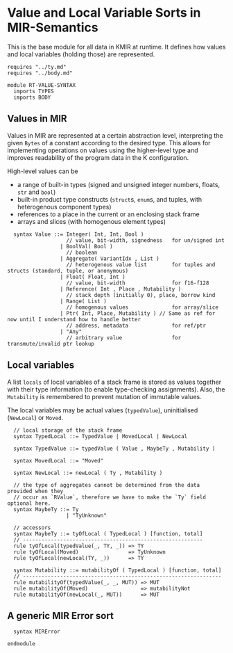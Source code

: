 # Value and Local Variable Sorts in MIR-Semantics

This is the base module for all data in KMIR at runtime. It defines how values and local variables (holding those) are represented.

```k
requires "../ty.md"
requires "../body.md"

module RT-VALUE-SYNTAX
  imports TYPES
  imports BODY
```

## Values in MIR

Values in MIR are represented at a certain abstraction level, interpreting the given `Bytes` of a constant according to the desired type. This allows for implementing operations on values using the higher-level type and improves readability of the program data in the K configuration.

High-level values can be
- a range of built-in types (signed and unsigned integer numbers, floats, `str` and `bool`)
- built-in product type constructs (`struct`s, `enum`s, and tuples, with heterogenous component types)
- references to a place in the current or an enclosing stack frame
- arrays and slices (with homogenous element types)

```k
  syntax Value ::= Integer( Int, Int, Bool )
                   // value, bit-width, signedness   for un/signed int
                 | BoolVal( Bool )
                   // boolean
                 | Aggregate( VariantIdx , List )
                   // heterogenous value list        for tuples and structs (standard, tuple, or anonymous)
                 | Float( Float, Int )
                   // value, bit-width               for f16-f128
                 | Reference( Int , Place , Mutability )
                   // stack depth (initially 0), place, borrow kind
                 | Range( List )
                   // homogenous values              for array/slice
                 | Ptr( Int, Place, Mutability ) // Same as ref for now until I understand how to handle better
                   // address, metadata              for ref/ptr
                 | "Any"
                   // arbitrary value                for transmute/invalid ptr lookup
```

## Local variables

A list `locals` of local variables of a stack frame is stored as values together
with their type information (to enable type-checking assignments). Also, the
`Mutability` is remembered to prevent mutation of immutable values.

The local variables may be actual values (`typedValue`), uninitialised (`NewLocal`) or `Moved`.

```k
  // local storage of the stack frame
  syntax TypedLocal ::= TypedValue | MovedLocal | NewLocal

  syntax TypedValue ::= typedValue ( Value , MaybeTy , Mutability )

  syntax MovedLocal ::= "Moved"

  syntax NewLocal ::= newLocal ( Ty , Mutability )

  // the type of aggregates cannot be determined from the data provided when they
  // occur as `RValue`, therefore we have to make the `Ty` field optional here.
  syntax MaybeTy ::= Ty
                   | "TyUnknown"

  // accessors
  syntax MaybeTy ::= tyOfLocal ( TypedLocal ) [function, total]
  // ----------------------------------------------------------
  rule tyOfLocal(typedValue(_, TY, _)) => TY
  rule tyOfLocal(Moved)                => TyUnknown
  rule tyOfLocal(newLocal(TY, _))      => TY

  syntax Mutability ::= mutabilityOf ( TypedLocal ) [function, total]
  // ----------------------------------------------------------------
  rule mutabilityOf(typedValue(_, _, MUT)) => MUT
  rule mutabilityOf(Moved)                 => mutabilityNot
  rule mutabilityOf(newLocal(_, MUT))      => MUT
```

## A generic MIR Error sort

```k
  syntax MIRError

```

```k
endmodule
```
